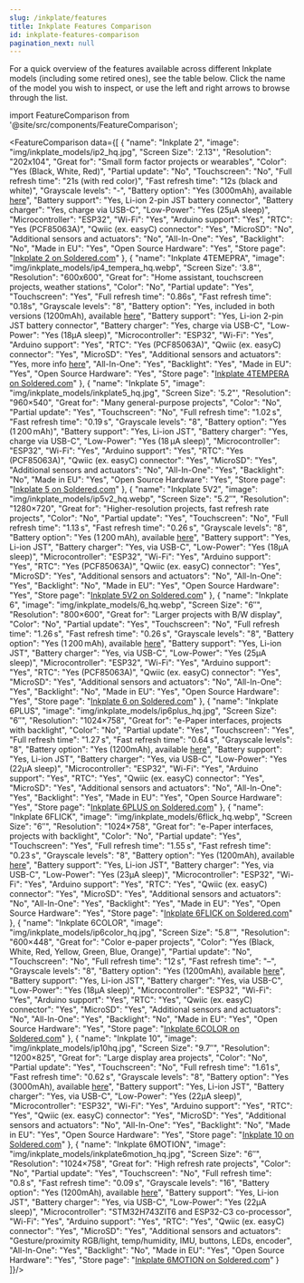 ```yaml
---
slug: /inkplate/features
title: Inkplate Features Comparison
id: inkplate-features-comparison
pagination_next: null
---
```


For a quick overview of the features available across different Inkplate models (including some retired ones), see the table below. Click the name of the model you wish to inspect, or use the left and right arrows to browse through the list.

import FeatureComparison from '@site/src/components/FeatureComparison';

<FeatureComparison
  data={[
    {
      "name": "Inkplate 2",
      "image": "img/inkplate_models/ip2_hq.jpg",
      "Screen Size": '2.13"',
      "Resolution": "202x104",
      "Great for": "Small form factor projects or wearables",
      "Color": "Yes (Black, White, Red)",
      "Partial update": "No",
      "Touchscreen": "No",
      "Full refresh time": "21s (with red color)",
      "Fast refresh time": "12s (black and white)",
      "Grayscale levels": "-",
      "Battery option": "Yes (3000mAh), available [here](https://soldered.com/product/li-ion-battery-3000mah-3-7v/)",
      "Battery support": "Yes, Li-ion 2-pin JST battery connector",
      "Battery charger": "Yes, charge via USB-C",
      "Low-Power": "Yes (25µA sleep)",
      "Microcontroller": "ESP32",
      "Wi-Fi": "Yes",
      "Arduino support": "Yes",
      "RTC": "Yes (PCF85063A)",
      "Qwiic (ex. easyC) connector": "Yes",
      "MicroSD": "No",
      "Additional sensors and actuators": "No",
      "All-In-One": "Yes",
      "Backlight": "No",
      "Made in EU": "Yes",
      "Open Source Hardware": "Yes",
      "Store page": "[Inkplate 2 on Soldered.com](https://soldered.com/product/inkplate-2/)"
    },
    {
      "name": "Inkplate 4TEMEPRA",
      "image": "img/inkplate_models/ip4_tempera_hq.webp",
      "Screen Size": '3.8"',
      "Resolution": "600x600",
      "Great for": "Home assistant, touchscreen projects, weather stations",
      "Color": "No",
      "Partial update": "Yes",
      "Touchscreen": "Yes",
      "Full refresh time": "0.86s",
      "Fast refresh time": "0.18s",
      "Grayscale levels": "8",
      "Battery option": "Yes, included in both versions (1200mAh), available [here](https://soldered.com/product/li-ion-battery-1200mah-3-7v/)",
      "Battery support": "Yes, Li-ion 2-pin JST battery connector",
      "Battery charger": "Yes, charge via USB-C",
      "Low-Power": "Yes (18µA sleep)",
      "Microcontroller": "ESP32",
      "Wi-Fi": "Yes",
      "Arduino support": "Yes",
      "RTC": "Yes (PCF85063A)",
      "Qwiic (ex. easyC) connector": "Yes",
      "MicroSD": "Yes",
      "Additional sensors and actuators": "Yes, more info [here](https://soldered.com/documentation/inkplate/4tempera/hardware/design/)",
      "All-In-One": "Yes",
      "Backlight": "Yes",
      "Made in EU": "Yes",
      "Open Source Hardware": "Yes",
      "Store page": "[Inkplate 4TEMPERA on Soldered.com](https://soldered.com/product/inkplate-4-tempera/)"
    },
    {
      "name": "Inkplate 5",
      "image": "img/inkplate_models/inkplate5_hq.jpg",
      "Screen Size": '5.2"',
      "Resolution": "960×540",
      "Great for": "Many general-purpose projects",
      "Color": "No",
      "Partial update": "Yes",
      "Touchscreen": "No",
      "Full refresh time": "1.02 s",
      "Fast refresh time": "0.19 s",
      "Grayscale levels": "8",
      "Battery option": "Yes (1 200 mAh)",
      "Battery support": "Yes, Li-ion JST",
      "Battery charger": "Yes, charge via USB-C",
      "Low-Power": "Yes (18 µA sleep)",
      "Microcontroller": "ESP32",
      "Wi-Fi": "Yes",
      "Arduino support": "Yes",
      "RTC": "Yes (PCF85063A)",
      "Qwiic (ex. easyC) connector": "Yes",
      "MicroSD": "Yes",
      "Additional sensors and actuators": "No",
      "All-In-One": "Yes",
      "Backlight": "No",
      "Made in EU": "Yes",
      "Open Source Hardware": "Yes",
      "Store page": "[Inkplate 5 on Soldered.com](https://soldered.com/product/soldered-inkplate-5-5-2%e2%80%b3-e-paper-board/)"
  },
  {
    "name": "Inkplate 5V2",
    "image": "img/inkplate_models/ip5v2_hq.webp",
    "Screen Size": "5.2″",
    "Resolution": "1280×720",
    "Great for": "Higher-resolution projects, fast refresh rate projects",
    "Color": "No",
    "Partial update": "Yes",
    "Touchscreen": "No",
    "Full refresh time": "1.13 s",
    "Fast refresh time": "0.26 s",
    "Grayscale levels": "8",
    "Battery option": "Yes (1 200 mAh), available [here](https://soldered.com/product/li-ion-battery-1200mah-3-7v/)",
    "Battery support": "Yes, Li-ion JST",
    "Battery charger": "Yes, via USB-C",
    "Low-Power": "Yes (18µA sleep)",
    "Microcontroller": "ESP32",
    "Wi-Fi": "Yes",
    "Arduino support": "Yes",
    "RTC": "Yes (PCF85063A)",
    "Qwiic (ex. easyC) connector": "Yes",
    "MicroSD": "Yes",
    "Additional sensors and actuators": "No",
    "All-In-One": "Yes",
    "Backlight": "No",
    "Made in EU": "Yes",
    "Open Source Hardware": "Yes",
    "Store page": "[Inkplate 5V2 on Soldered.com](https://soldered.com/product/inkplate-5-gen2/)"
  },
  {
    "name": "Inkplate 6",
    "image": "img/inkplate_models/6_hq.webp",
    "Screen Size": "6″",
    "Resolution": "800×600",
    "Great for": "Larger projects with B/W display",
    "Color": "No",
    "Partial update": "Yes",
    "Touchscreen": "No",
    "Full refresh time": "1.26 s",
    "Fast refresh time": "0.26 s",
    "Grayscale levels": "8",
    "Battery option": "Yes (1 200 mAh), available [here](https://soldered.com/product/li-ion-battery-1200mah-3-7v/)",
    "Battery support": "Yes, Li-ion JST",
    "Battery charger": "Yes, via USB-C",
    "Low-Power": "Yes (25µA sleep)",
    "Microcontroller": "ESP32",
    "Wi-Fi": "Yes",
    "Arduino support": "Yes",
    "RTC": "Yes (PCF85063A)",
    "Qwiic (ex. easyC) connector": "Yes",
    "MicroSD": "Yes",
    "Additional sensors and actuators": "No",
    "All-In-One": "Yes",
    "Backlight": "No",
    "Made in EU": "Yes",
    "Open Source Hardware": "Yes",
    "Store page": "[Inkplate 6 on Soldered.com](https://soldered.com/product/inkplate-6-6-e-paper-board/)"
  },
  {
    "name": "Inkplate 6PLUS",
    "image": "img/inkplate_models/ip6plus_hq.jpg",
    "Screen Size": "6″",
    "Resolution": "1024×758",
    "Great for": "e-Paper interfaces, projects with backlight",
    "Color": "No",
    "Partial update": "Yes",
    "Touchscreen": "Yes",
    "Full refresh time": "1.27 s",
    "Fast refresh time": "0.64 s",
    "Grayscale levels": "8",
    "Battery option": "Yes (1200mAh), available [here](https://soldered.com/product/li-ion-battery-1200mah-3-7v/)",
    "Battery support": "Yes, Li-ion JST",
    "Battery charger": "Yes, via USB-C",
    "Low-Power": "Yes (22µA sleep)",
    "Microcontroller": "ESP32",
    "Wi-Fi": "Yes",
    "Arduino support": "Yes",
    "RTC": "Yes",
    "Qwiic (ex. easyC) connector": "Yes",
    "MicroSD": "Yes",
    "Additional sensors and actuators": "No",
    "All-In-One": "Yes",
    "Backlight": "Yes",
    "Made in EU": "Yes",
    "Open Source Hardware": "Yes",
    "Store page": "[Inkplate 6PLUS on Soldered.com](https://soldered.com/product/inkplate-6plus-e-paper-display-with-touchscreen-copy/)"
  },
  {
    "name": "Inkplate 6FLICK",
    "image": "img/inkplate_models/6flick_hq.webp",
    "Screen Size": "6″",
    "Resolution": "1024×758",
    "Great for": "e-Paper interfaces, projects with backlight",
    "Color": "No",
    "Partial update": "Yes",
    "Touchscreen": "Yes",
    "Full refresh time": "1.55 s",
    "Fast refresh time": "0.23 s",
    "Grayscale levels": "8",
    "Battery option": "Yes (1200mAh), available [here](https://soldered.com/product/li-ion-battery-1200mah-3-7v/)",
    "Battery support": "Yes, Li-ion JST",
    "Battery charger": "Yes, via USB-C",
    "Low-Power": "Yes (23µA sleep)",
    "Microcontroller": "ESP32",
    "Wi-Fi": "Yes",
    "Arduino support": "Yes",
    "RTC": "Yes",
    "Qwiic (ex. easyC) connector": "Yes",
    "MicroSD": "Yes",
    "Additional sensors and actuators": "No",
    "All-In-One": "Yes",
    "Backlight": "Yes",
    "Made in EU": "Yes",
    "Open Source Hardware": "Yes",
    "Store page": "[Inkplate 6FLICK on Soldered.com](https://soldered.com/product/inkplate-6flick/)"
  },
  {
    "name": "Inkplate 6COLOR",
    "image": "img/inkplate_models/ip6color_hq.jpg",
    "Screen Size": "5.8″",
    "Resolution": "600×448",
    "Great for": "Color e-paper projects",
    "Color": "Yes (Black, White, Red, Yellow, Green, Blue, Orange)",
    "Partial update": "No",
    "Touchscreen": "No",
    "Full refresh time": "12 s",
    "Fast refresh time": "–",
    "Grayscale levels": "8",
    "Battery option": "Yes (1200mAh), available [here](https://soldered.com/product/li-ion-battery-1200mah-3-7v/)",
    "Battery support": "Yes, Li-ion JST",
    "Battery charger": "Yes, via USB-C",
    "Low-Power": "Yes (18µA sleep)",
    "Microcontroller": "ESP32",
    "Wi-Fi": "Yes",
    "Arduino support": "Yes",
    "RTC": "Yes",
    "Qwiic (ex. easyC) connector": "Yes",
    "MicroSD": "Yes",
    "Additional sensors and actuators": "No",
    "All-In-One": "Yes",
    "Backlight": "No",
    "Made in EU": "Yes",
    "Open Source Hardware": "Yes",
    "Store page": "[Inkplate 6COLOR on Soldered.com](https://soldered.com/product/inkplate-6color-e-paper-display/)"
  },
  {
    "name": "Inkplate 10",
    "image": "img/inkplate_models/ip10hq.jpg",
    "Screen Size": "9.7″",
    "Resolution": "1200×825",
    "Great for": "Large display area projects",
    "Color": "No",
    "Partial update": "Yes",
    "Touchscreen": "No",
    "Full refresh time": "1.61 s",
    "Fast refresh time": "0.62 s",
    "Grayscale levels": "8",
    "Battery option": "Yes (3000mAh), available [here](https://soldered.com/product/li-ion-battery-3000mah-3-7v/)",
    "Battery support": "Yes, Li-ion JST",
    "Battery charger": "Yes, via USB-C",
    "Low-Power": "Yes (22µA sleep)",
    "Microcontroller": "ESP32",
    "Wi-Fi": "Yes",
    "Arduino support": "Yes",
    "RTC": "Yes",
    "Qwiic (ex. easyC) connector": "Yes",
    "MicroSD": "Yes",
    "Additional sensors and actuators": "No",
    "All-In-One": "Yes",
    "Backlight": "No",
    "Made in EU": "Yes",
    "Open Source Hardware": "Yes",
    "Store page": "[Inkplate 10 on Soldered.com](https://soldered.com/product/inkplate-10-9-7-e-paper-board-copy/)"
  },
  {
    "name": "Inkplate 6MOTION",
    "image": "img/inkplate_models/inkplate6motion_hq.jpg",
    "Screen Size": "6″",
    "Resolution": "1024×758",
    "Great for": "High refresh rate projects",
    "Color": "No",
    "Partial update": "Yes",
    "Touchscreen": "No",
    "Full refresh time": "0.8 s",
    "Fast refresh time": "0.09 s",
    "Grayscale levels": "16",
    "Battery option": "Yes (1200mAh), available [here](https://soldered.com/product/li-ion-battery-1200mah-3-7v/)",
    "Battery support": "Yes, Li-ion JST",
    "Battery charger": "Yes, via USB-C",
    "Low-Power": "Yes (22µA sleep)",
    "Microcontroller": "STM32H743ZIT6 and ESP32-C3 co-processor",
    "Wi-Fi": "Yes",
    "Arduino support": "Yes",
    "RTC": "Yes",
    "Qwiic (ex. easyC) connector": "Yes",
    "MicroSD": "Yes",
    "Additional sensors and actuators": "Gesture/proximity RGB/light, temp/humidity, IMU, buttons, LEDs, encoder",
    "All-In-One": "Yes",
    "Backlight": "No",
    "Made in EU": "Yes",
    "Open Source Hardware": "Yes",
    "Store page": "[Inkplate 6MOTION on Soldered.com](https://soldered.com/product/inkplate-6-motion/)"
  }
]}/>